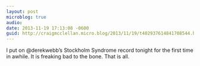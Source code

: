 ```yaml
---
layout: post
microblog: true
audio: 
date: 2013-11-19 17:13:08 -0600
guid: http://craigmcclellan.micro.blog/2013/11/19/t402937614841708544.html
---
```

I put on @derekwebb’s Stockholm Syndrome record tonight for the first time in awhile. It is freaking bad to the bone. That is all.
